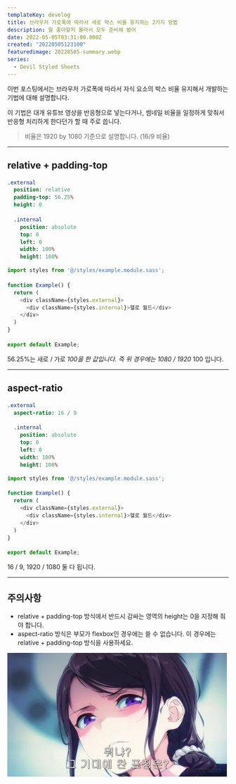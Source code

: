 ```yaml
---
templateKey: develog
title: 브라우저 가로폭에 따라서 세로 박스 비율 유지하는 2가지 방법
description: 뭘 좋아할지 몰라서 모두 준비해 봤어
date: 2022-05-05T03:31:00.000Z
created: "20220505123100"
featuredimage: 20220505-summary.webp
series:
  - Devil Styled Sheets
---
```

이번 포스팅에서는 브라우저 가로폭에 따라서 자식 요소의 박스 비율 유지해서 개발하는 기법에 대해 설명합니다.

이 기법은 대개 유튜브 영상을 반응형으로 넣는다거나, 썸네일 비율을 일정하게 맞춰서 반응형 처리하게 한다던가 할 때 주로 씁니다.

> 비율은 1920 by 1080 기준으로 설명합니다. (16/9 비율)

- - -

## relative + padding-top

```sass
.external
  position: relative
  padding-top: 56.25%
  height: 0
  
  .internal
    position: absolute
    top: 0
    left: 0
    width: 100%
    height: 100%
```

```javascript
import styles from '@/styles/example.module.sass';

function Example() {
  return (
    <div className={styles.external}>
      <div className={styles.internal}>헬로 월드</div>
    </div>
  )
}

export default Example;
```

56.25%는 새로 / 가로  *100을 한 값입니다. 즉 위 경우에는 1080 / 1920*  100 입니다.

- - -

## aspect-ratio

```sass
.external
  aspect-ratio: 16 / 9
  
  .internal
    position: absolute
    top: 0
    left: 0
    width: 100%
    height: 100%
```

```javascript
import styles from '@/styles/example.module.sass';

function Example() {
  return (
    <div className={styles.external}>
      <div className={styles.internal}>헬로 월드</div>
    </div>
  )
}

export default Example;
```

16 / 9, 1920 / 1080 둘 다 됩니다.

- - -

## 주의사항

* relative + padding-top 방식에서 반드시 감싸는 영역의 height는 0을 지정해 줘야 합니다.
* aspect-ratio 방식은 부모가 flexbox인 경우에는 쓸 수 없습니다. 이 경우에는 relative + padding-top 방식을 사용하세요.

![](20220505-gide.webp)